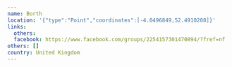 ```yaml
---
name: Borth
location: '{"type":"Point","coordinates":[-4.0496849,52.4910208]}'
links:
  others: 
  facebook: https://www.facebook.com/groups/2254157301470894/?fref=nf
others: []
country: United Kingdom
---
```

